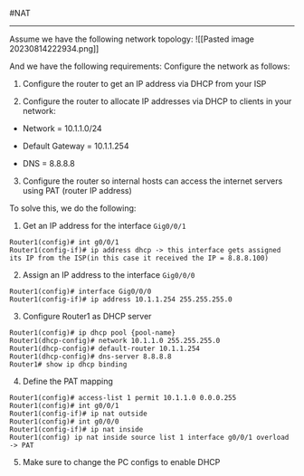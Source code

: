 #NAT
***

Assume we have the following network topology:
![[Pasted image 20230814222934.png]]

And we have the following requirements:
Configure the network as follows:

1) Configure the router to get an IP address via DHCP from your ISP

2) Configure the router to allocate IP addresses via DHCP to clients in your network:

- Network = 10.1.1.0/24

- Default Gateway = 10.1.1.254

- DNS = 8.8.8.8

3) Configure the router so internal hosts can access the internet servers using PAT (router IP address)


To solve this, we do the following:
1. Get an IP address for the interface `Gig0/0/1`  
```
Router1(config)# int g0/0/1
Router1(config-if)# ip address dhcp -> this interface gets assigned its IP from the ISP(in this case it received the IP = 8.8.8.100)
```

2. Assign an IP address to the interface `Gig0/0/0`
```
Router1(config)# interface Gig0/0/0
Router1(config-if)# ip address 10.1.1.254 255.255.255.0
```

3. Configure Router1 as DHCP server
```
Router1(config)# ip dhcp pool {pool-name}
Router1(dhcp-config)# network 10.1.1.0 255.255.255.0
Router1(dhcp-config)# default-router 10.1.1.254
Router1(dhcp-config)# dns-server 8.8.8.8
Router1# show ip dhcp binding
```

4. Define the PAT mapping
```
Router1(config)# access-list 1 permit 10.1.1.0 0.0.0.255
Router1(config)# int g0/0/1
Router1(config-if)# ip nat outside
Router1(config)# int g0/0/0
Router1(config-if)# ip nat inside
Router1(config) ip nat inside source list 1 interface g0/0/1 overload -> PAT
```

5. Make sure to change the PC configs to enable DHCP
